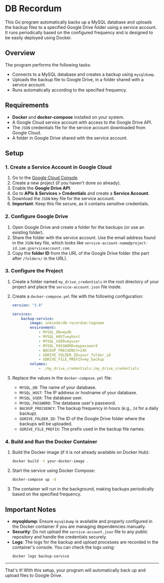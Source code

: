 # DB Recordum

This Go program automatically backs up a MySQL database and uploads the backup files to a specified Google Drive folder using a service account. It runs periodically based on the configured frequency and is designed to be easily deployed using Docker.

## Overview

The program performs the following tasks:

-   Connects to a MySQL database and creates a backup using `mysqldump`.
-   Uploads the backup file to Google Drive, in a folder shared with a service account.
-   Runs automatically according to the specified frequency.

## Requirements

-   **Docker** and **docker-compose** installed on your system.
-   A Google Cloud service account with access to the Google Drive API.
-   The `JSON` credentials file for the service account downloaded from Google Cloud.
-   A folder in Google Drive shared with the service account.

## Setup

### 1. Create a Service Account in Google Cloud

1. Go to the [Google Cloud Console](https://console.cloud.google.com/).
2. Create a new project (if you haven't done so already).
3. Enable the **Google Drive API**.
4. Go to **APIs & Services > Credentials** and create a **Service Account**.
5. Download the `JSON` key file for the service account.
6. **Important**: Keep this file secure, as it contains sensitive credentials.

### 2. Configure Google Drive

1. Open Google Drive and create a folder for the backups (or use an existing folder).
2. Share the folder with the service account. Use the email address found in the `JSON` key file, which looks like `service-account-name@project-id.iam.gserviceaccount.com`.
3. Copy the **folder ID** from the URL of the Google Drive folder (the part after `/folders/` in the URL).

### 3. Configure the Project

1. Create a folder named `my_drive_credentials` in the root directory of your project and place the `service-account.json` file inside.
2. Create a `docker-compose.yml` file with the following configuration:

    ```yaml
    version: "3.8"

    services:
        backup-service:
            image: unkcode/db-recordum:tagname
            environment:
                - MYSQL_DB=mydb
                - MYSQL_HOST=myhost
                - MYSQL_USER=myuser
                - MYSQL_PASSWORD=mypassword
                - BACKUP_FRECUENCY=24h
                - GDRIVE_FOLDER_ID=your_folder_id
                - GDRIVE_FILE_PREFIX=my_backup
            volumes:
                - ./my_drive_credentials:/my_drive_credentials
    ```

3. Replace the values in the `docker-compose.yml` file:
    - `MYSQL_DB`: The name of your database.
    - `MYSQL_HOST`: The IP address or hostname of your database.
    - `MYSQL_USER`: The database user.
    - `MYSQL_PASSWORD`: The database user's password.
    - `BACKUP_FRECUENCY`: The backup frequency in hours (e.g., `24` for a daily backup).
    - `GDRIVE_FOLDER_ID`: The ID of the Google Drive folder where the backups will be uploaded.
    - `GDRIVE_FILE_PREFIX`: The prefix used in the backup file names.

### 4. Build and Run the Docker Container

1. Build the Docker image (if it is not already available on Docker Hub):

    ```bash
    docker build -t your-docker-image .
    ```

2. Start the service using Docker Compose:

    ```bash
    docker-compose up -d
    ```

3. The container will run in the background, making backups periodically based on the specified frequency.

## Important Notes

-   **mysqldump**: Ensure `mysqldump` is available and properly configured in the Docker container if you are managing dependencies manually.
-   **Security**: Do not upload the `service-account.json` file to any public repository and handle the credentials securely.
-   **Logs**: The logs for the backup and upload processes are recorded in the container's console. You can check the logs using:
    ```bash
    docker logs backup-service
    ```

---

That's it! With this setup, your program will automatically back up and upload files to Google Drive.

